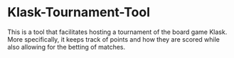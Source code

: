 # Klask-Tournament-Tool
This is a tool that facilitates hosting a tournament of the board game Klask.
More specifically, it keeps track of points and how they are scored while also allowing for the betting of matches.
